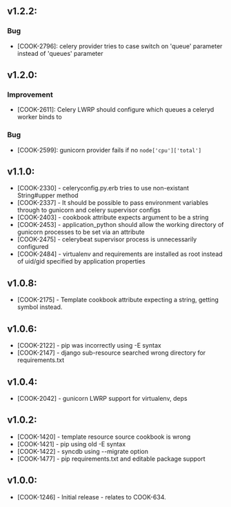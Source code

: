 ## v1.2.2:

### Bug

- [COOK-2796]: celery provider tries to case switch on 'queue'
  parameter instead of 'queues' parameter

## v1.2.0:

### Improvement

- [COOK-2611]: Celery LWRP should configure which queues a celeryd
  worker binds to

### Bug

- [COOK-2599]: gunicorn provider fails if no `node['cpu']['total']`

## v1.1.0:

* [COOK-2330] - celeryconfig.py.erb tries to use non-existant String#upper method
* [COOK-2337] - It should be possible to pass environment variables
  through to gunicorn and celery supervisor configs
* [COOK-2403] - cookbook attribute expects argument to be a string
* [COOK-2453] - application_python should allow the working directory
  of gunicorn processes to be set via an attribute
* [COOK-2475] - celerybeat supervisor process is unnecessarily configured
* [COOK-2484] - virtualenv and requirements are installed as root
  instead of uid/gid specified by application properties

## v1.0.8:

* [COOK-2175] - Template cookbook attribute expecting a string,
getting symbol instead.

## v1.0.6:

* [COOK-2122] - pip was incorrectly using -E syntax
* [COOK-2147] - django sub-resource searched wrong directory for
  requirements.txt

## v1.0.4:

* [COOK-2042] - gunicorn LWRP support for virtualenv, deps

## v1.0.2:

* [COOK-1420] - template resource source cookbook is wrong
* [COOK-1421] - pip using old -E syntax
* [COOK-1422] - syncdb using --migrate option
* [COOK-1477] - pip requirements.txt and editable package support

## v1.0.0:

* [COOK-1246] - Initial release - relates to COOK-634.
